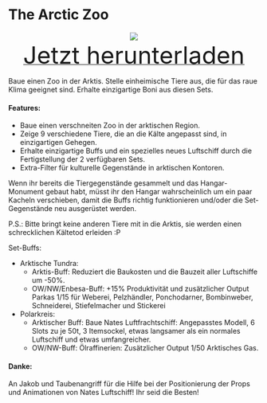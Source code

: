 # The Arctic Zoo

<div align=center><img src="_media/Anno1800/mod_banners/arcticzoo/banner.png"/></div>

<div align=center><a href="https://g-4169.modapi.io/v1/games/4169/mods/3227952/files/4130017/download"> <font size="40">Jetzt herunterladen</font></a></div>

Baue einen Zoo in der Arktis. Stelle einheimische Tiere aus, die für das raue Klima geeignet sind. Erhalte einzigartige Boni aus diesen Sets.

#### Features:
* Baue einen verschneiten Zoo in der arktischen Region.
* Zeige 9 verschiedene Tiere, die an die Kälte angepasst sind, in einzigartigen Gehegen.
* Erhalte einzigartige Buffs und ein spezielles neues Luftschiff durch die Fertigstellung der 2 verfügbaren Sets.
* Extra-Filter für kulturelle Gegenstände in arktischen Kontoren.

Wenn ihr bereits die Tiergegenstände gesammelt und das Hangar-Monument gebaut habt, müsst ihr den Hangar wahrscheinlich um ein paar Kacheln verschieben, damit die Buffs richtig funktionieren und/oder die Set-Gegenstände neu ausgerüstet werden.

P.S.: Bitte bringt keine anderen Tiere mit in die Arktis, sie werden einen schrecklichen Kältetod erleiden :P

Set-Buffs:
* Arktische Tundra:
    - Arktis-Buff: Reduziert die Baukosten und die Bauzeit aller Luftschiffe um -50%.
    - OW/NW/Enbesa-Buff: +15% Produktivität und zusätzlicher Output Parkas 1/15 für Weberei, Pelzhändler, Ponchodarner, Bombinweber, Schneiderei, Stiefelmacher und Stickerei
* Polarkreis:
    - Arktischer Buff: Baue Nates Luftfrachtschiff: Angepasstes Modell, 6 Slots zu je 50t, 3 Itemsockel, etwas langsamer als ein normales Luftschiff und etwas umfangreicher.
    - OW/NW-Buff: Ölraffinerien: Zusätzlicher Output 1/50 Arktisches Gas.

#### Danke:
An Jakob und Taubenangriff für die Hilfe bei der Positionierung der Props und Animationen von Nates Luftschiff! Ihr seid die Besten!
